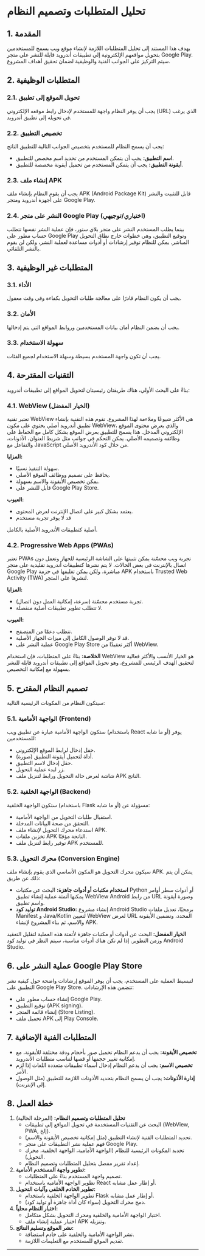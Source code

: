
# تحليل المتطلبات وتصميم النظام

## 1. المقدمة

يهدف هذا المستند إلى تحليل المتطلبات اللازمة لإنشاء موقع ويب يسمح للمستخدمين بتحويل مواقعهم الإلكترونية إلى تطبيقات أندرويد قابلة للنشر على متجر Google Play. سيتم التركيز على الجوانب الفنية والوظيفية لضمان تحقيق أهداف المشروع.

## 2. المتطلبات الوظيفية

### 2.1. تحويل الموقع إلى تطبيق

يجب أن يوفر النظام واجهة للمستخدم لإدخال رابط موقعه الإلكتروني (URL) الذي يرغب في تحويله إلى تطبيق أندرويد.

### 2.2. تخصيص التطبيق

يجب أن يسمح النظام للمستخدم بتخصيص الجوانب التالية للتطبيق الناتج:

*   **اسم التطبيق:** يجب أن يتمكن المستخدم من تحديد اسم مخصص للتطبيق.
*   **أيقونة التطبيق:** يجب أن يتمكن المستخدم من تحميل أيقونة مخصصة للتطبيق.

### 2.3. إنشاء ملف APK

يجب أن يقوم النظام بإنشاء ملف APK (Android Package Kit) قابل للتثبيت والنشر على أجهزة أندرويد ومتجر Google Play.

### 2.4. النشر على متجر Google Play (اختياري/توجيهي)

بينما يطلب المستخدم النشر على متجر بلاي ستور، فإن عملية النشر نفسها تتطلب حساب مطور على Google Play وتوقيع التطبيق، وهي خطوات خارج نطاق التحويل المباشر. يمكن للنظام توفير إرشادات أو أدوات مساعدة لعملية النشر، ولكن لن يقوم بالنشر التلقائي.

## 3. المتطلبات غير الوظيفية

### 3.1. الأداء

يجب أن يكون النظام قادرًا على معالجة طلبات التحويل بكفاءة وفي وقت معقول.

### 3.2. الأمان

يجب أن يضمن النظام أمان بيانات المستخدمين وروابط المواقع التي يتم إدخالها.

### 3.3. سهولة الاستخدام

يجب أن تكون واجهة المستخدم بسيطة وسهلة الاستخدام لجميع الفئات.

## 4. التقنيات المقترحة

بناءً على البحث الأولي، هناك طريقتان رئيسيتان لتحويل المواقع إلى تطبيقات أندرويد:

### 4.1. WebView (الخيار المفضل)

تعتبر تقنية WebView هي الأكثر شيوعًا وملاءمة لهذا المشروع. تقوم هذه التقنية بإنشاء تطبيق أندرويد أصلي يحتوي على مكون WebView، والذي يعرض محتوى الموقع الإلكتروني المدخل. هذا يسمح للتطبيق بعرض الموقع بشكل كامل مع الحفاظ على وظائفه وتصميمه الأصلي. يمكن التحكم في جوانب مثل شريط العنوان، الأذونات، والتفاعل مع JavaScript من خلال كود الأندرويد الأصلي.

**المزايا:**

*   سهولة التنفيذ نسبيًا.
*   يحافظ على تصميم ووظائف الموقع الأصلي.
*   يمكن تخصيص الأيقونة والاسم بسهولة.
*   قابل للنشر على Google Play Store.

**العيوب:**

*   يعتمد بشكل كبير على اتصال الإنترنت لعرض المحتوى.
*   قد لا يوفر تجربة مستخدم 


أصلية كتطبيقات الأندرويد الأصلية بالكامل.

### 4.2. Progressive Web Apps (PWAs)

تعتبر PWAs تجربة ويب محسّنة يمكن تثبيتها على الشاشة الرئيسية للجهاز وتعمل دون اتصال بالإنترنت في بعض الحالات. لا يتم نشرها كتطبيقات أندرويد تقليدية على متجر Google Play مباشرة، ولكن يمكن تغليفها في حزمة APK باستخدام Trusted Web Activity (TWA) لنشرها على المتجر.

**المزايا:**

*   تجربة مستخدم محسّنة (سرعة، إمكانية العمل دون اتصال).
*   لا تتطلب تطوير تطبيقات أصلية منفصلة.

**العيوب:**

*   تتطلب دعمًا من المتصفح.
*   قد لا توفر الوصول الكامل إلى ميزات الجهاز الأصلية.
*   عملية النشر على Google Play Store أكثر تعقيدًا من WebView.

**الخلاصة:** بناءً على المتطلبات، فإن استخدام WebView هو الخيار الأنسب والأكثر فعالية لتحقيق الهدف الرئيسي للمشروع، وهو تحويل المواقع إلى تطبيقات أندرويد قابلة للنشر بسهولة مع إمكانية التخصيص.

## 5. تصميم النظام المقترح

سيتكون النظام من المكونات الرئيسية التالية:

### 5.1. الواجهة الأمامية (Frontend)

ستكون الواجهة الأمامية عبارة عن تطبيق ويب (باستخدام React أو ما شابه) يوفر للمستخدمين:

*   حقل إدخال لرابط الموقع الإلكتروني.
*   أداة لتحميل أيقونة التطبيق (صورة).
*   حقل إدخال لاسم التطبيق.
*   زر لبدء عملية التحويل.
*   شاشة لعرض حالة التحويل ورابط لتنزيل ملف APK الناتج.

### 5.2. الواجهة الخلفية (Backend)

ستكون الواجهة الخلفية (باستخدام Flask أو ما شابه) مسؤولة عن:

*   استقبال طلبات التحويل من الواجهة الأمامية.
*   التحقق من صحة البيانات المدخلة.
*   استدعاء محرك التحويل لإنشاء ملف APK.
*   تخزين ملفات APK الناتجة مؤقتًا.
*   توفير رابط لتنزيل ملف APK للمستخدم.

### 5.3. محرك التحويل (Conversion Engine)

سيكون محرك التحويل هو المكون الأساسي الذي يقوم بإنشاء ملف APK. يمكن أن يتم ذلك عن طريق:

*   **استخدام مكتبات أو أدوات جاهزة:** البحث عن مكتبات Python أو أدوات سطر أوامر يمكنها أتمتة عملية إنشاء تطبيق WebView Android من رابط URL وصورة أيقونة واسم تطبيق.
*   **توليد كود Android Studio:** إنشاء مشروع Android Studio برمجيًا، تعديل ملفات Manifest و Java/Kotlin لتعيين WebView لعرض URL المحدد، وتضمين الأيقونة والاسم، ثم بناء المشروع لإنشاء APK.

**الخيار المفضل:** البحث عن أدوات أو مكتبات جاهزة لأتمتة هذه العملية لتقليل التعقيد وزمن التطوير. إذا لم تكن هناك أدوات مناسبة، سيتم النظر في توليد كود Android Studio.

## 6. عملية النشر على Google Play Store

لتبسيط العملية على المستخدم، يجب أن يوفر الموقع إرشادات واضحة حول كيفية نشر التطبيق على Google Play Store. تتضمن هذه الإرشادات:

*   إنشاء حساب مطور على Google Play.
*   توقيع التطبيق (APK signing).
*   إنشاء قائمة المتجر (Store Listing).
*   تحميل ملف APK إلى Play Console.

## 7. المتطلبات الفنية الإضافية

*   **تخصيص الأيقونة:** يجب أن يدعم النظام تحميل صور بأحجام ودقة مختلفة للأيقونة، مع إمكانية تغيير حجمها أو قصها لتناسب متطلبات الأندرويد.
*   **تخصيص الاسم:** يجب أن يدعم النظام إدخال أسماء تطبيقات متعددة اللغات إذا لزم الأمر.
*   **إدارة الأذونات:** يجب أن يسمح النظام بتحديد الأذونات اللازمة للتطبيق (مثل الوصول إلى الإنترنت).

## 8. خطة العمل

1.  **تحليل المتطلبات وتصميم النظام:** (المرحلة الحالية)
    *   البحث عن التقنيات المستخدمة في تحويل المواقع إلى تطبيقات (WebView, PWA, إلخ).
    *   تحديد المتطلبات الفنية لإنشاء التطبيق (مثل إمكانية تخصيص الأيقونة والاسم).
    *   فهم عملية نشر التطبيقات على متجر Google Play.
    *   تحديد المكونات الرئيسية للنظام (الواجهة الأمامية، الواجهة الخلفية، محرك التحويل).
    *   إعداد تقرير مفصل بتحليل المتطلبات وتصميم النظام.
2.  **تطوير واجهة المستخدم الأمامية:**
    *   تصميم واجهة المستخدم بناءً على المتطلبات.
    *   تطوير الواجهة الأمامية باستخدام React أو إطار عمل مشابه.
3.  **تطوير الخادم الخلفي وآليات التحويل:**
    *   تطوير الواجهة الخلفية باستخدام Flask أو إطار عمل مشابه.
    *   دمج محرك التحويل (سواء كان أداة جاهزة أو توليد كود).
4.  **اختبار النظام محلياً:**
    *   اختبار الواجهة الأمامية والخلفية ومحرك التحويل بشكل متكامل.
    *   اختبار عملية إنشاء ملف APK وتنزيله.
5.  **نشر الموقع وتسليم النتائج:**
    *   نشر الواجهة الأمامية والخلفية على خادم استضافة.
    *   تقديم الموقع للمستخدم مع التعليمات اللازمة.

---

